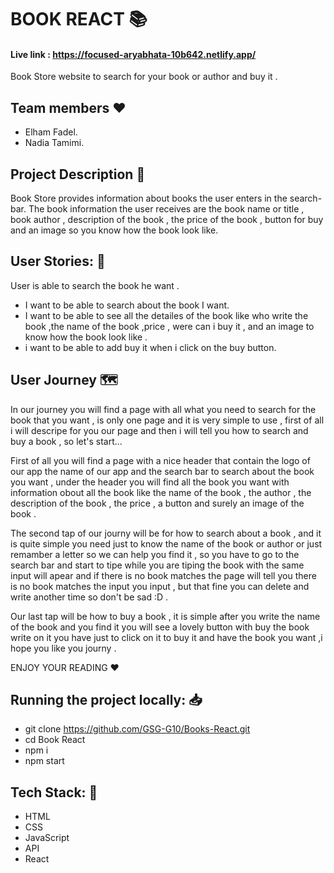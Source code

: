 # BOOK REACT :books: 
 
#### Live link : https://focused-aryabhata-10b642.netlify.app/

Book Store website to search for your book or author and buy it .

## Team members :heart: 
 * Elham Fadel.
 * Nadia Tamimi.

 ## Project Description :page_facing_up: 
 
 Book Store provides information about books the user enters in the search-bar. The book information the user receives are the book name or title , book author , description of the book , the price of the book , button for buy and an image so you know how the book look like.
 

## User Stories: :closed_book: 
User is able to search the book he want .

 * I want to be able to search about the book I want.
 * I want to be able to see all the detailes of the book like who write the book ,the name of the book ,price , were can i buy it , and an image to know how the book look like .
 * i want to be able to add buy it when i click on the buy button.


## User Journey :world_map: 

In our journey you will find a page with all what you need to search for the book that you want , is only one page and it is very simple to use , first of all i will descripe for you our page and then i will tell you how to search and buy a book , so let's start...

First of all you will find a page with a nice header that contain the logo of our app the name of our app and the search bar to search about the book you want , under the header you will find all the book you want with information obout all the book like the name of the book , the author , the description of the book , the price , a button and surely an image of the book .

The second tap of our journy will be for how to search about a book , and it is quite simple you need just to know the name of the book or author or just remamber a letter so we can help you find it , so you have to go to the search bar and start to tipe while you are tiping the book with the same input will apear and if there is no book matches the page will tell you there is no book matches the input you input , but that fine you can delete and write another time so don't be sad :D .

Our last tap will be how to buy a book , it is simple after you write the name of the book and you find it you will see a lovely button with buy the book write on it you have just to click on it to buy it and have the book you want ,i hope you like you journy .



ENJOY YOUR READING :hearts: 

## Running the project locally: :inbox_tray: 

- git clone https://github.com/GSG-G10/Books-React.git
- cd Book React
- npm i
- npm start


## Tech Stack: :page_with_curl: 

- HTML
- CSS
- JavaScript
- API
- React
